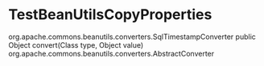 # TestBeanUtilsCopyProperties
org.apache.commons.beanutils.converters.SqlTimestampConverter
    public Object convert(Class type, Object value)
org.apache.commons.beanutils.converters.AbstractConverter
